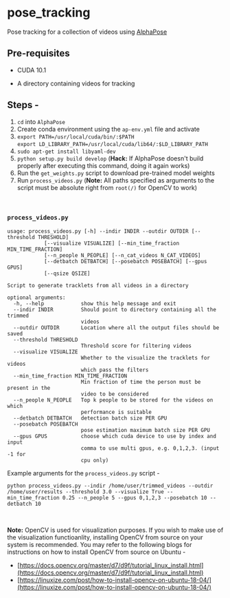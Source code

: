 # pose_tracking
Pose tracking for a collection of videos using [AlphaPose](https://github.com/MVIG-SJTU/AlphaPose)


## Pre-requisites

* CUDA 10.1

* A directory containing videos for tracking 

## Steps -

1. `cd` into `AlphaPose`
2. Create conda environment using the `ap-env.yml` file and activate
3. `export PATH=/usr/local/cuda/bin/:$PATH` <br>
   `export LD_LIBRARY_PATH=/usr/local/cuda/lib64/:$LD_LIBRARY_PATH`
4. `sudo apt-get install libyaml-dev`
5. `python setup.py build develop` (<b>Hack:</b> If AlphaPose doesn't build properly after executing this command, doing it again works)
6. Run the `get_weights.py` script to download pre-trained model weights
7. Run `process_videos.py` (<b>Note:</b> All paths specified as arguments to the script must be absolute right from `root(/)` for OpenCV to work)

<br>

### `process_videos.py`

```
usage: process_videos.py [-h] --indir INDIR --outdir OUTDIR [--threshold THRESHOLD]
            [--visualize VISUALIZE] [--min_time_fraction MIN_TIME_FRACTION]
            [--n_people N_PEOPLE] [--n_cat_videos N_CAT_VIDEOS]
            [--detbatch DETBATCH] [--posebatch POSEBATCH] [--gpus GPUS]
            [--qsize QSIZE]

Script to generate tracklets from all videos in a directory

optional arguments:
  -h, --help            show this help message and exit
  --indir INDIR         Should point to directory containing all the trimmed
                        videos
  --outdir OUTDIR       Location where all the output files should be saved
  --threshold THRESHOLD
                        Threshold score for filtering videos
  --visualize VISUALIZE
                        Whether to the visualize the tracklets for videos
                        which pass the filters
  --min_time_fraction MIN_TIME_FRACTION
                        Min fraction of time the person must be present in the
                        video to be considered
  --n_people N_PEOPLE   Top k people to be stored for the videos on which
                        performance is suitable
  --detbatch DETBATCH   detection batch size PER GPU
  --posebatch POSEBATCH
                        pose estimation maximum batch size PER GPU
  --gpus GPUS           choose which cuda device to use by index and input
                        comma to use multi gpus, e.g. 0,1,2,3. (input -1 for
                        cpu only) 
```

Example arguments for the `process_videos.py` script -

`python process_videos.py --indir /home/user/trimmed_videos --outdir /home/user/results --threshold 3.0 --visualize True --min_time_fraction 0.25 --n_people 5 --gpus 0,1,2,3 --posebatch 10 --detbatch 10`

<br>

<b>Note:</b> OpenCV is used for visualization purposes. If you wish to make use of the visualization functioanlity, installing OpenCV from source on your system is recommended.
You may refer to the following blogs for instructions on how to install OpenCV from source on Ubuntu -
- [https://docs.opencv.org/master/d7/d9f/tutorial_linux_install.html](https://docs.opencv.org/master/d7/d9f/tutorial_linux_install.html)
- [https://linuxize.com/post/how-to-install-opencv-on-ubuntu-18-04/](https://linuxize.com/post/how-to-install-opencv-on-ubuntu-18-04/)


<br><br>
